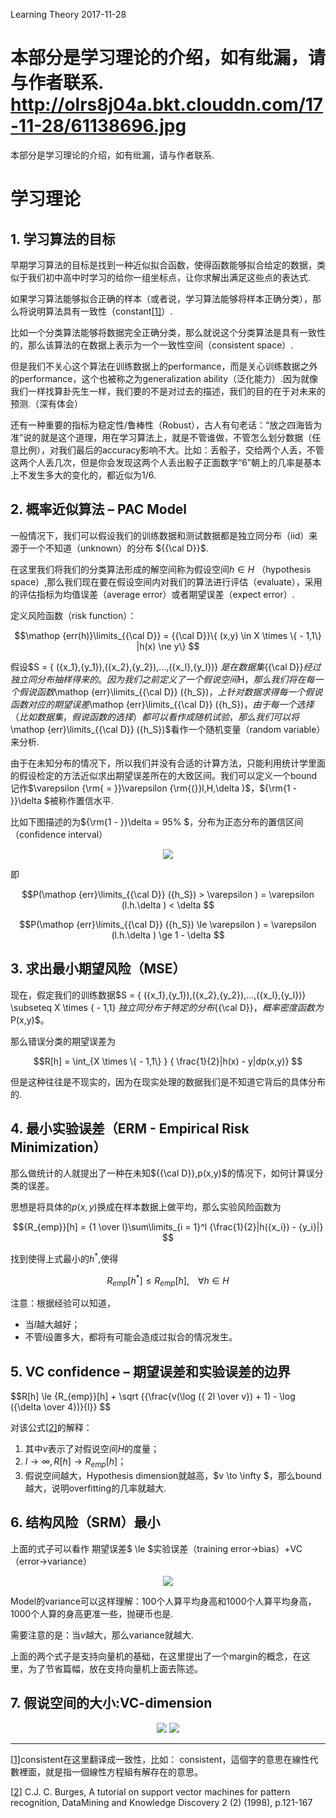 Learning Theory
2017-11-28

本部分是学习理论的介绍，如有纰漏，请与作者联系.
http://olrs8j04a.bkt.clouddn.com/17-11-28/61138696.jpg
===

本部分是学习理论的介绍，如有纰漏，请与作者联系.

# 学习理论

## 1. 学习算法的目标

早期学习算法的目标是找到一种近似拟合函数，使得函数能够拟合给定的数据，类似于我们初中高中时学习的给你一组坐标点，让你求解出满足这些点的表达式.

如果学习算法能够拟合正确的样本（或者说，学习算法能够将样本正确分类），那么将说明算法具有一致性（constant[[1\]](#_ftn1)）.

比如一个分类算法能够将数据完全正确分类，那么就说这个分类算法是具有一致性的，那么该算法的在数据上表示为一个一致性空间（consistent space）.

但是我们不关心这个算法在训练数据上的performance，而是关心训练数据之外的performance，这个也被称之为generalization ability（泛化能力）.因为就像我们一样找算卦先生一样，我们要的不是对过去的描述，我们的目的在于对未来的预测.（深有体会）

还有一种重要的指标为稳定性/鲁棒性（Robust），古人有句老话：“放之四海皆为准”说的就是这个道理，用在学习算法上，就是不管谁做，不管怎么划分数据（任意比例），对我们最后的accuracy影响不大。比如：丢骰子，交给两个人丢，不管这两个人丢几次，但是你会发现这两个人丢出骰子正面数字“6”朝上的几率是基本上不发生多大的变化的，都近似为1/6.

## 2. 概率近似算法 – PAC Model

一般情况下，我们可以假设我们的训练数据和测试数据都是独立同分布（iid）来源于一个不知道（unknown）的分布 ${{\cal D}}$.


在这里我们将我们的分类算法形成的解空间称为假设空间${{h \in H}}$ （hypothesis space）,那么我们现在要在假设空间内对我们的算法进行评估（evaluate），采用的评估指标为均值误差（average error）或者期望误差（expect error）.

定义风险函数（risk function）：

$$\mathop {err(h)}\limits_{{\cal D}}  = {{\cal D}}\{ (x,y) \in X \times \{  - 1,1\} |h(x) \ne y\} $$

假设$S = \{ ({x_1},{y_1}),({x_2},{y_2}),...,({x_l},{y_l})\} $是在数据集${{\cal D}}$经过独立同分布抽样得来的。因为我们之前定义了一个假说空间$H$，那么我们将在每一个假说函数$\mathop {err}\limits_{{\cal D}} ({h_S})$，上针对数据求得每一个假说函数对应的期望误差$\mathop {err}\limits_{{\cal D}} ({h_S})$，由于每一个选择（比如数据集，假说函数的选择）都可以看作成随机试验，那么我们可以将$\mathop {err}\limits_{{\cal D}} ({h_S})$看作一个随机变量（random variable）来分析.

由于在未知分布的情况下，所以我们并没有合适的计算方法，只能利用统计学里面的假设检定的方法近似求出期望误差所在的大致区间。我们可以定义一个bound记作$\varepsilon {\rm{ = }}\varepsilon {\rm{(}}l,H,\delta )$，${\rm{1 - }}\delta $被称作置信水平.

比如下图描述的为${\rm{1 - }}\delta  = 95\% $，分布为正态分布的置信区间（confidence interval）

<div align="center">
<img src="http://www.shenhengheng.xyz/img/posts/11/clip_image023.jpg" >
</div>



即

$$P(\mathop {err}\limits_{{\cal D}} ({h_S}) > \varepsilon ) = \varepsilon (l.h.\delta ) < \delta $$

$$P(\mathop {err}\limits_{{\cal D}} ({h_S}) \le \varepsilon ) = \varepsilon (l.h.\delta ) \ge 1 - \delta $$

## 3. 求出最小期望风险（MSE）

现在，假定我们的训练数据$S = \{ ({x_1},{y_1}),({x_2},{y_2}),...,({x_l},{y_l})\}  \subseteq X \times \{  - 1,1\} $独立同分布于特定的分布${{\cal D}}$，概率密度函数为$P(x,y)$。

那么错误分类的期望误差为

$$R[h] = \int_{X \times \{  - 1,1\} } { \frac{1}{2}|h(x) - y|dp(x,y)} $$

但是这种往往是不现实的，因为在现实处理的数据我们是不知道它背后的具体分布的.

## 4. 最小实验误差（ERM - Empirical Risk Minimization）

那么做统计的人就提出了一种在未知${{\cal D}},p(x,y)$的情况下，如何计算误分类的误差。

思想是将具体的$p(x,y)$换成在样本数据上做平均，那么实验风险函数为

$${R_{emp}}[h] = {1 \over l}\sum\limits_{i = 1}^l {\frac{1}{2}|h({x_i}) - {y_i}|} $$

找到使得上式最小的${h^*}$,使得

$${R_{emp}}[{h^*}] \le {R_{emp}}[h],\;\;\;\;\forall h \in H$$

注意：根据经验可以知道，

- 当$l$越大越好；
- 不管$l$设置多大，都将有可能会造成过拟合的情况发生。

## 5. VC confidence – 期望误差和实验误差的边界

$$R[h] \le {R_{emp}}[h] + \sqrt {{\frac{v(\log ({ 2l \over v}) + 1) - \log ({\delta  \over 4})}{l}} $$

对该公式[[2\]](#_ftn2)的解释：

1. 其中$v$表示了对假说空间$H$的度量；
2. $l \to \infty ,R[h] \to {R_{emp}}[h]$；
3. 假说空间越大，Hypothesis dimension就越高，$v \to \infty $，那么bound越大，说明overfitting的几率就越大.

## 6. 结构风险（SRM）最小

上面的式子可以看作 期望误差$ \le $实验误差（training error->bias）+VC（error->variance）        
<div align="center">
<img src="http://www.shenhengheng.xyz/img/posts/11/clip_image062.jpg" >
</div>

Model的variance可以这样理解：100个人算平均身高和1000个人算平均身高，1000个人算的身高更准一些，抛硬币也是.

需要注意的是：当$v$越大，那么variance就越大.

上面的两个式子是支持向量机的基础，在这里提出了一个margin的概念，在这里，为了节省篇幅，放在支持向量机上面去陈述。

## 7. 假说空间的大小:VC-dimension 


<div align="center">
<img src="http://www.shenhengheng.xyz/img/posts/11/clip_image065.jpg" >
<img src="http://www.shenhengheng.xyz/img/posts/11/clip_image067.jpg" >
</div>

------

[[1\]](#_ftnref1)consistent在这里翻译成一致性，比如： consistent，這個字的意思在線性代數裡面，就是指一個線性方程組有解存在的意思。

[[2\]](#_ftnref2) C.J. C. Burges, A tutorial on support vector machines for pattern recognition, DataMining and Knowledge Discovery 2 (2) (1998), p.121-167